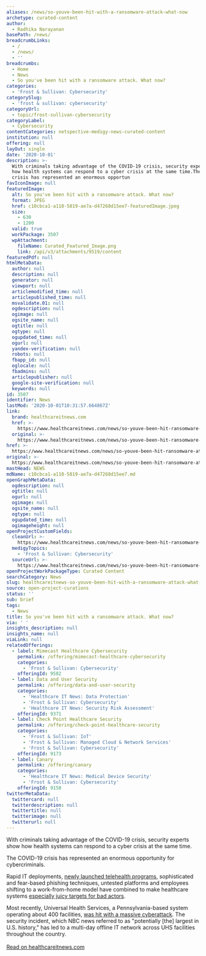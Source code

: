 ```yaml
---
aliases: /news/so-youve-been-hit-with-a-ransomware-attack-what-now
archetype: curated-content
author:
  - Radhika Narayanan
basePath: /news/
breadcrumbLinks:
  - /
  - /news/
  - ''
breadcrumbs:
  - Home
  - News
  - So you've been hit with a ransomware attack. What now?
categories:
  - 'Frost & Sullivan: Cybersecurity'
categorySlug:
  - 'frost & sullivan: cybersecurity'
categoryUrl:
  - topic/frost-sullivan-cybersecurity
categoryLabel:
  - Cybersecurity
contentCategories: netspective-medigy-news-curated-content
institution: null
offering: null
layOut: single
date: '2020-10-01'
description: >-
  With criminals taking advantage of the COVID-19 crisis, security experts show
  how health systems can respond to a cyber crisis at the same time.The COVID-19
  crisis has represented an enormous opportun
favIconImage: null
featuredImage:
  alt: So you've been hit with a ransomware attack. What now?
  format: JPEG
  href: c10cbca1-a110-5819-ae7a-d47268d15ee7-featuredImage.jpeg
  size:
    - 630
    - 1200
  valid: true
  workPackage: 3507
  wpAttachment:
    fileName: Curated_Featured_Image.png
    link: /api/v3/attachments/9519/content
featuredPdf: null
htmlMetaData:
  author: null
  description: null
  generator: null
  viewport: null
  articlemodified_time: null
  articlepublished_time: null
  msvalidate.01: null
  ogdescription: null
  ogimage: null
  ogsite_name: null
  ogtitle: null
  ogtype: null
  ogupdated_time: null
  ogurl: null
  yandex-verification: null
  robots: null
  fbapp_id: null
  oglocale: null
  fbadmins: null
  articlepublisher: null
  google-site-verification: null
  keywords: null
id: 3507
identifier: News
lastMod: '2020-10-01T10:31:57.664867Z'
link:
  brand: healthcareitnews.com
  href: >-
    https://www.healthcareitnews.com/news/so-youve-been-hit-ransomware-attack-what-now
  original: >-
    https://www.healthcareitnews.com/news/so-youve-been-hit-ransomware-attack-what-now
href: >-
  https://www.healthcareitnews.com/news/so-youve-been-hit-ransomware-attack-what-now
original: >-
  https://www.healthcareitnews.com/news/so-youve-been-hit-ransomware-attack-what-now
mastHead: NEWS
mdName: c10cbca1-a110-5819-ae7a-d47268d15ee7.md
openGraphMetaData:
  ogdescription: null
  ogtitle: null
  ogurl: null
  ogimage: null
  ogsite_name: null
  ogtype: null
  ogupdated_time: null
  ogimageheight: null
openProjectCustomFields:
  cleanUrl: >-
    https://www.healthcareitnews.com/news/so-youve-been-hit-ransomware-attack-what-now
  medigyTopics:
    - 'Frost & Sullivan: Cybersecurity'
  sourceUrl: >-
    https://www.healthcareitnews.com/news/so-youve-been-hit-ransomware-attack-what-now
openProjectWorkPackageType: Curated Content
searchCategory: News
slug: healthcareitnews-so-youve-been-hit-with-a-ransomware-attack-what-now
source: open-project-curations
status: ''
sub: brief
tags:
  - News
title: So you've been hit with a ransomware attack. What now?
via: ' '
insights_description: null
insights_name: null
viaLink: null
relatedOfferings:
  - label: Mimecast Healthcare Cybersecurity
    permalink: /offering/mimecast-healthcare-cybersecurity
    categories:
      - 'Frost & Sullivan: Cybersecurity'
    offeringId: 9582
  - label: Data and User Security
    permalink: /offering/data-and-user-security
    categories:
      - 'Healthcare IT News: Data Protection'
      - 'Frost & Sullivan: Cybersecurity'
      - 'Healthcare IT News: Security Risk Assessment'
    offeringId: 9371
  - label: Check Point Healthcare Security
    permalink: /offering/check-point-healthcare-security
    categories:
      - 'Frost & Sullivan: IoT'
      - 'Frost & Sullivan: Managed Cloud & Network Services'
      - 'Frost & Sullivan: Cybersecurity'
    offeringId: 9173
  - label: Canary
    permalink: /offering/canary
    categories:
      - 'Healthcare IT News: Medical Device Security'
      - 'Frost & Sullivan: Cybersecurity'
    offeringId: 9158
twitterMetaData:
  twittercard: null
  twitterdescription: null
  twittertitle: null
  twitterimage: null
  twitterurl: null
---
```

<p>With criminals taking advantage of the COVID-19 crisis, security experts show how health systems can respond to a cyber crisis at the same time.</p><p>The COVID-19 crisis has represented an enormous opportunity for cybercriminals.&nbsp;</p><p>Rapid IT deployments, <a href="https://www.healthcareitnews.com/news/telehealth-biggest-threat-healthcare-cybersecurity-says-report">newly launched telehealth programs</a>, sophisticated and fear-based phishing techniques, untested platforms and employees shifting to a work-from-home model have combined to make healthcare systems <a href="https://www.healthcareitnews.com/news/potential-security-crisis-presented-rapid-telehealth-rollouts">especially juicy targets for bad actors</a>.</p><p>Most recently, Universal Health Services, a Pennsylvania-based system operating about 400 facilities, <a href="https://www.healthcareitnews.com/news/uhs-hospital-chain-hit-massive-ransomware-attack">was hit with a massive cyberattack</a>. The security incident, which NBC news referred to as "potentially [the] largest in U.S. history," has led to a multi-day offline IT network across UHS facilities throughout the country.<br><br><a href="https://www.healthcareitnews.com/news/so-youve-been-hit-ransomware-attack-what-now">Read on healthcareitnews.com</a></p>